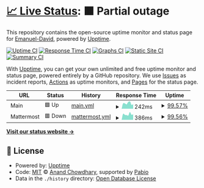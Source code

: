 # [📈 Live Status](https://status.sliceofchat.com): <!--live status--> **🟧 Partial outage**

This repository contains the open-source uptime monitor and status page for [Emanuel-David](https://status.sliceofchat.com), powered by [Upptime](https://github.com/upptime/upptime).

[![Uptime CI](https://github.com/DaveArchetype/sliceofchatstatus/workflows/Uptime%20CI/badge.svg)](https://github.com/DaveArchetype/sliceofchatstatus/actions?query=workflow%3A%22Uptime+CI%22)
[![Response Time CI](https://github.com/DaveArchetype/sliceofchatstatus/workflows/Response%20Time%20CI/badge.svg)](https://github.com/DaveArchetype/sliceofchatstatus/actions?query=workflow%3A%22Response+Time+CI%22)
[![Graphs CI](https://github.com/DaveArchetype/sliceofchatstatus/workflows/Graphs%20CI/badge.svg)](https://github.com/DaveArchetype/sliceofchatstatus/actions?query=workflow%3A%22Graphs+CI%22)
[![Static Site CI](https://github.com/DaveArchetype/sliceofchatstatus/workflows/Static%20Site%20CI/badge.svg)](https://github.com/DaveArchetype/sliceofchatstatus/actions?query=workflow%3A%22Static+Site+CI%22)
[![Summary CI](https://github.com/DaveArchetype/sliceofchatstatus/workflows/Summary%20CI/badge.svg)](https://github.com/DaveArchetype/sliceofchatstatus/actions?query=workflow%3A%22Summary+CI%22)

With [Upptime](https://upptime.js.org), you can get your own unlimited and free uptime monitor and status page, powered entirely by a GitHub repository. We use [Issues](https://github.com/DaveArchetype/sliceofchatstatus/issues) as incident reports, [Actions](https://github.com/DaveArchetype/sliceofchatstatus/actions) as uptime monitors, and [Pages](https://status.sliceofchat.com) for the status page.

<!--start: status pages-->
<!-- This summary is generated by Upptime (https://github.com/upptime/upptime) -->
<!-- Do not edit this manually, your changes will be overwritten -->
<!-- prettier-ignore -->
| URL | Status | History | Response Time | Uptime |
| --- | ------ | ------- | ------------- | ------ |
| <img alt="" src="https://icons.duckduckgo.com/ip3/null.ico" height="13"> Main | 🟩 Up | [main.yml](https://github.com/DaveArchetype/sliceofchatstatus/commits/HEAD/history/main.yml) | <details><summary><img alt="Response time graph" src="./graphs/main/response-time-week.png" height="20"> 242ms</summary><br><a href="https://status.sliceofchat.com/history/main"><img alt="Response time 242" src="https://img.shields.io/endpoint?url=https%3A%2F%2Fraw.githubusercontent.com%2FDaveArchetype%2Fsliceofchatstatus%2FHEAD%2Fapi%2Fmain%2Fresponse-time.json"></a><br><a href="https://status.sliceofchat.com/history/main"><img alt="24-hour response time 204" src="https://img.shields.io/endpoint?url=https%3A%2F%2Fraw.githubusercontent.com%2FDaveArchetype%2Fsliceofchatstatus%2FHEAD%2Fapi%2Fmain%2Fresponse-time-day.json"></a><br><a href="https://status.sliceofchat.com/history/main"><img alt="7-day response time 242" src="https://img.shields.io/endpoint?url=https%3A%2F%2Fraw.githubusercontent.com%2FDaveArchetype%2Fsliceofchatstatus%2FHEAD%2Fapi%2Fmain%2Fresponse-time-week.json"></a><br><a href="https://status.sliceofchat.com/history/main"><img alt="30-day response time 242" src="https://img.shields.io/endpoint?url=https%3A%2F%2Fraw.githubusercontent.com%2FDaveArchetype%2Fsliceofchatstatus%2FHEAD%2Fapi%2Fmain%2Fresponse-time-month.json"></a><br><a href="https://status.sliceofchat.com/history/main"><img alt="1-year response time 242" src="https://img.shields.io/endpoint?url=https%3A%2F%2Fraw.githubusercontent.com%2FDaveArchetype%2Fsliceofchatstatus%2FHEAD%2Fapi%2Fmain%2Fresponse-time-year.json"></a></details> | <details><summary><a href="https://status.sliceofchat.com/history/main">99.57%</a></summary><a href="https://status.sliceofchat.com/history/main"><img alt="All-time uptime 99.57%" src="https://img.shields.io/endpoint?url=https%3A%2F%2Fraw.githubusercontent.com%2FDaveArchetype%2Fsliceofchatstatus%2FHEAD%2Fapi%2Fmain%2Fuptime.json"></a><br><a href="https://status.sliceofchat.com/history/main"><img alt="24-hour uptime 100.00%" src="https://img.shields.io/endpoint?url=https%3A%2F%2Fraw.githubusercontent.com%2FDaveArchetype%2Fsliceofchatstatus%2FHEAD%2Fapi%2Fmain%2Fuptime-day.json"></a><br><a href="https://status.sliceofchat.com/history/main"><img alt="7-day uptime 99.57%" src="https://img.shields.io/endpoint?url=https%3A%2F%2Fraw.githubusercontent.com%2FDaveArchetype%2Fsliceofchatstatus%2FHEAD%2Fapi%2Fmain%2Fuptime-week.json"></a><br><a href="https://status.sliceofchat.com/history/main"><img alt="30-day uptime 99.57%" src="https://img.shields.io/endpoint?url=https%3A%2F%2Fraw.githubusercontent.com%2FDaveArchetype%2Fsliceofchatstatus%2FHEAD%2Fapi%2Fmain%2Fuptime-month.json"></a><br><a href="https://status.sliceofchat.com/history/main"><img alt="1-year uptime 99.57%" src="https://img.shields.io/endpoint?url=https%3A%2F%2Fraw.githubusercontent.com%2FDaveArchetype%2Fsliceofchatstatus%2FHEAD%2Fapi%2Fmain%2Fuptime-year.json"></a></details>
| <img alt="" src="https://icons.duckduckgo.com/ip3/null.ico" height="13"> Mattermost | 🟥 Down | [mattermost.yml](https://github.com/DaveArchetype/sliceofchatstatus/commits/HEAD/history/mattermost.yml) | <details><summary><img alt="Response time graph" src="./graphs/mattermost/response-time-week.png" height="20"> 386ms</summary><br><a href="https://status.sliceofchat.com/history/mattermost"><img alt="Response time 386" src="https://img.shields.io/endpoint?url=https%3A%2F%2Fraw.githubusercontent.com%2FDaveArchetype%2Fsliceofchatstatus%2FHEAD%2Fapi%2Fmattermost%2Fresponse-time.json"></a><br><a href="https://status.sliceofchat.com/history/mattermost"><img alt="24-hour response time 287" src="https://img.shields.io/endpoint?url=https%3A%2F%2Fraw.githubusercontent.com%2FDaveArchetype%2Fsliceofchatstatus%2FHEAD%2Fapi%2Fmattermost%2Fresponse-time-day.json"></a><br><a href="https://status.sliceofchat.com/history/mattermost"><img alt="7-day response time 386" src="https://img.shields.io/endpoint?url=https%3A%2F%2Fraw.githubusercontent.com%2FDaveArchetype%2Fsliceofchatstatus%2FHEAD%2Fapi%2Fmattermost%2Fresponse-time-week.json"></a><br><a href="https://status.sliceofchat.com/history/mattermost"><img alt="30-day response time 386" src="https://img.shields.io/endpoint?url=https%3A%2F%2Fraw.githubusercontent.com%2FDaveArchetype%2Fsliceofchatstatus%2FHEAD%2Fapi%2Fmattermost%2Fresponse-time-month.json"></a><br><a href="https://status.sliceofchat.com/history/mattermost"><img alt="1-year response time 386" src="https://img.shields.io/endpoint?url=https%3A%2F%2Fraw.githubusercontent.com%2FDaveArchetype%2Fsliceofchatstatus%2FHEAD%2Fapi%2Fmattermost%2Fresponse-time-year.json"></a></details> | <details><summary><a href="https://status.sliceofchat.com/history/mattermost">99.56%</a></summary><a href="https://status.sliceofchat.com/history/mattermost"><img alt="All-time uptime 99.56%" src="https://img.shields.io/endpoint?url=https%3A%2F%2Fraw.githubusercontent.com%2FDaveArchetype%2Fsliceofchatstatus%2FHEAD%2Fapi%2Fmattermost%2Fuptime.json"></a><br><a href="https://status.sliceofchat.com/history/mattermost"><img alt="24-hour uptime 100.00%" src="https://img.shields.io/endpoint?url=https%3A%2F%2Fraw.githubusercontent.com%2FDaveArchetype%2Fsliceofchatstatus%2FHEAD%2Fapi%2Fmattermost%2Fuptime-day.json"></a><br><a href="https://status.sliceofchat.com/history/mattermost"><img alt="7-day uptime 99.56%" src="https://img.shields.io/endpoint?url=https%3A%2F%2Fraw.githubusercontent.com%2FDaveArchetype%2Fsliceofchatstatus%2FHEAD%2Fapi%2Fmattermost%2Fuptime-week.json"></a><br><a href="https://status.sliceofchat.com/history/mattermost"><img alt="30-day uptime 99.56%" src="https://img.shields.io/endpoint?url=https%3A%2F%2Fraw.githubusercontent.com%2FDaveArchetype%2Fsliceofchatstatus%2FHEAD%2Fapi%2Fmattermost%2Fuptime-month.json"></a><br><a href="https://status.sliceofchat.com/history/mattermost"><img alt="1-year uptime 99.56%" src="https://img.shields.io/endpoint?url=https%3A%2F%2Fraw.githubusercontent.com%2FDaveArchetype%2Fsliceofchatstatus%2FHEAD%2Fapi%2Fmattermost%2Fuptime-year.json"></a></details>

<!--end: status pages-->

[**Visit our status website →**](https://status.sliceofchat.com)

## 📄 License

- Powered by: [Upptime](https://github.com/upptime/upptime)
- Code: [MIT](./LICENSE) © [Anand Chowdhary](https://anandchowdhary.com), supported by [Pabio](https://pabio.com)
- Data in the `./history` directory: [Open Database License](https://opendatacommons.org/licenses/odbl/1-0/)
